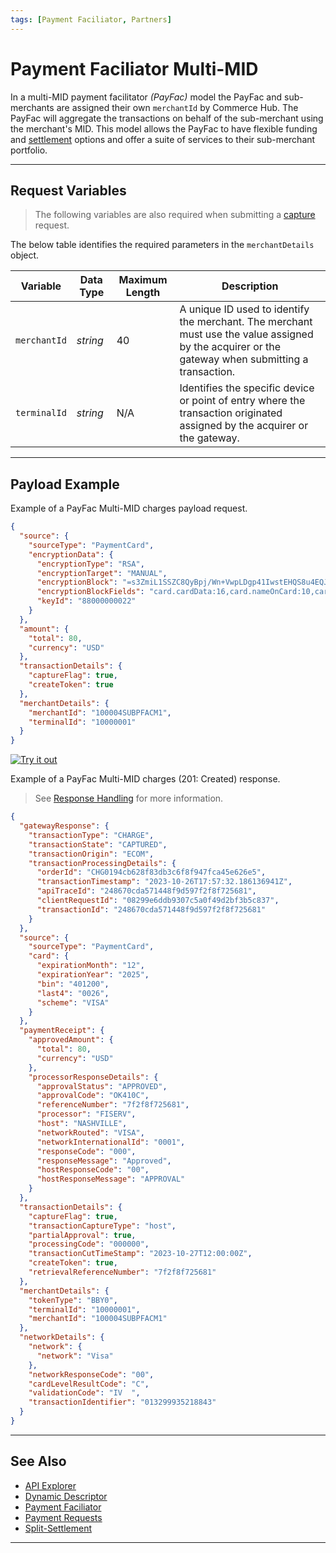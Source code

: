 ```yaml
---
tags: [Payment Faciliator, Partners]
---
```


# Payment Faciliator Multi-MID

In a multi-MID payment facilitator *(PayFac)* model the PayFac and sub-merchants are assigned their own `merchantId` by Commerce Hub. The PayFac will aggregate the transactions on behalf of the sub-merchant using the merchant's MID. This model allows the PayFac to have flexible funding and [settlement](?path=docs/Resources/Guides/Partners/PFAC/Split-Settlement.md) options and offer a suite of services to their sub-merchant portfolio.

---

## Request Variables

<!-- theme: info -->
> The following variables are also required when submitting a [capture](?path=docs/Resources/API-Documents/Payments/Capture.md) request.

<!--
type: tab
titles: merchantDetails, dynamicDescriptor
-->

The below table identifies the required parameters in the `merchantDetails` object.

| Variable | Data Type| Maximum Length | Description |
| --------- | ---------- | -------- | ----- |
| `merchantId` | *string* | 40 | A unique ID used to identify the merchant. The merchant must use the value assigned by the acquirer or the gateway when submitting a transaction. |
| `terminalId` | *string* | N/A | Identifies the specific device or point of entry where the transaction originated assigned by the acquirer or the gateway. |

<!-- type: tab-end -->

---

## Payload Example

<!--
type: tab
title: Request, Response
-->

Example of a PayFac Multi-MID charges payload request.

```json
{
  "source": {
    "sourceType": "PaymentCard",
    "encryptionData": {
      "encryptionType": "RSA",
      "encryptionTarget": "MANUAL",
      "encryptionBlock": "=s3ZmiL1SSZC8QyBpj/Wn+VwpLDgp41IwstEHQS8u4EQJ....",
      "encryptionBlockFields": "card.cardData:16,card.nameOnCard:10,card.expirationMonth:2,card.expirationYear:4,card.securityCode:3",
      "keyId": "88000000022"
    }
  },
  "amount": {
    "total": 80,
    "currency": "USD"
  },
  "transactionDetails": {
    "captureFlag": true,
    "createToken": true
  },
  "merchantDetails": {
    "merchantId": "100004SUBPFACM1",
    "terminalId": "10000001"
  }
}

```

[![Try it out](../../../../assets/images/button.png)](../api/?type=post&payments-vas/v1/accounts/gift-cards)

<!--
type: tab
-->

Example of a PayFac Multi-MID charges (201: Created) response.

<!-- theme: info -->
> See [Response Handling](?path=docs/Resources/Guides/Response-Codes/Response-Handling.md) for more information.

```json
{
  "gatewayResponse": {
    "transactionType": "CHARGE",
    "transactionState": "CAPTURED",
    "transactionOrigin": "ECOM",
    "transactionProcessingDetails": {
      "orderId": "CHG0194cb628f83db3c6f8f947fca45e626e5",
      "transactionTimestamp": "2023-10-26T17:57:32.186136941Z",
      "apiTraceId": "248670cda571448f9d597f2f8f725681",
      "clientRequestId": "08299e6ddb9307c5a0f49d2bf3b5c837",
      "transactionId": "248670cda571448f9d597f2f8f725681"
    }
  },
  "source": {
    "sourceType": "PaymentCard",
    "card": {
      "expirationMonth": "12",
      "expirationYear": "2025",
      "bin": "401200",
      "last4": "0026",
      "scheme": "VISA"
    }
  },
  "paymentReceipt": {
    "approvedAmount": {
      "total": 80,
      "currency": "USD"
    },
    "processorResponseDetails": {
      "approvalStatus": "APPROVED",
      "approvalCode": "OK410C",
      "referenceNumber": "7f2f8f725681",
      "processor": "FISERV",
      "host": "NASHVILLE",
      "networkRouted": "VISA",
      "networkInternationalId": "0001",
      "responseCode": "000",
      "responseMessage": "Approved",
      "hostResponseCode": "00",
      "hostResponseMessage": "APPROVAL"
    }
  },
  "transactionDetails": {
    "captureFlag": true,
    "transactionCaptureType": "host",
    "partialApproval": true,
    "processingCode": "000000",
    "transactionCutTimeStamp": "2023-10-27T12:00:00Z",
    "createToken": true,
    "retrievalReferenceNumber": "7f2f8f725681"
  },
  "merchantDetails": {
    "tokenType": "BBY0",
    "terminalId": "10000001",
    "merchantId": "100004SUBPFACM1"
  },
  "networkDetails": {
    "network": {
      "network": "Visa"
    },
    "networkResponseCode": "00",
    "cardLevelResultCode": "C",
    "validationCode": "IV  ",
    "transactionIdentifier": "013299935218843"
  }
}

```

<!-- type: tab-end -->

---

## See Also

- [API Explorer](../api/?type=post&path=/payments/v1/charges)
- [Dynamic Descriptor](?path=docs/Resources/Guides/Dynamic-Descriptor.md)
- [Payment Faciliator](?path=docs/Resources/Guides/Partners/PFAC/Payment-Faciliator.md)
- [Payment Requests](?path=docs/Resources/API-Documents/Payments/Payments.md)
- [Split-Settlement](?path=docs/Resources/Guides/Partners/PFAC/Split-Settlement.md)

---
